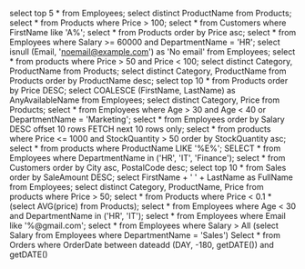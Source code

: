 select top 5 * from Employees;
select distinct ProductName from Products;
select * from Products where Price > 100;
select * from Customers where FirstName like 'A%';
select * from Products order by Price asc;
select * from Employees where Salary >= 60000 and DepartmentName = 'HR';
select isnull (Email, 'noemail@example.com') as 'No email' from Employees;
select * from products where Price > 50 and Price < 100;
select distinct Category, ProductName from Products;
select distinct Category, ProductName from Products order by ProductName desc;
select top 10 * from Products order by Price DESC;
select COALESCE (FirstName, LastName) as AnyAvailableName from Employees;
select distinct Category, Price from Products;
select * from Employees where Age > 30 and Age < 40 or DepartmentName = 'Marketing';
select * from Employees order by Salary DESC offset 10 rows FETCH next 10 rows only;
select * from products where Price <= 1000 and StockQuantity > 50 order by StockQuantity asc;
select * from products where ProductName LIKE '%E%';
SELECT * from Employees where DepartmentName in ('HR', 'IT', 'Finance');
select * from Customers order by City asc, PostalCode desc;
select top 10 * from Sales order by SaleAmount DESC;
select FirstName + ' ' + LastName as FullName from Employees;
select distinct Category, ProductName, Price from products where Price > 50;
select * from Products where Price < 0.1 * (select AVG(price) from Products);
select * from Employees where Age < 30 and DepartmentName in ('HR', 'IT');
select * from Employees where Email like '%@gmail.com';
select * from Employees where Salary > All (select Salary from Employees where DepartmentName = 'Sales')
Select * from Orders where OrderDate between dateadd (DAY, -180, getDATE()) and getDATE()
